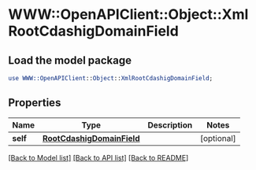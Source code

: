 # WWW::OpenAPIClient::Object::XmlRootCdashigDomainField

## Load the model package
```perl
use WWW::OpenAPIClient::Object::XmlRootCdashigDomainField;
```

## Properties
Name | Type | Description | Notes
------------ | ------------- | ------------- | -------------
**self** | [**RootCdashigDomainField**](RootCdashigDomainField.md) |  | [optional] 

[[Back to Model list]](../README.md#documentation-for-models) [[Back to API list]](../README.md#documentation-for-api-endpoints) [[Back to README]](../README.md)


